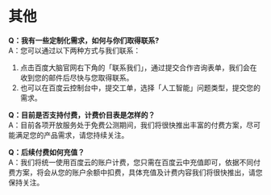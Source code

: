 # 其他

**Q：我有一些定制化需求，如何与你们取得联系?**  
A：您可以通过以下两种方式与我们联系：
1. 点击百度大脑官网右下角的「联系我们」，通过提交合作咨询表单，我们会在收到您的邮件后尽快与您取得联系。
2. 也可以在百度云控制台中，提交工单，选择「人工智能」问题类型，提交您的需求。

**Q：目前是否支持付费，计费价目表是怎样的？**  
A：目前各项开放服务处于免费公测期间，我们将很快推出丰富的付费方案，尽可能满足您的产品需求，请您持续关注。

**Q：后续付费如何充值？**  
A：我们将统一使用百度云的账户计费，您只需在百度云中充值即可，依据不同付费方案，将会从您的账户余额中扣费，具体充值及计费内容我们将很快推出，请您保持关注。
